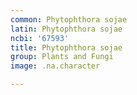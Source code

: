 ```yaml
---
common: Phytophthora sojae
latin: Phytophthora sojae
ncbi: '67593'
title: Phytophthora sojae
group: Plants and Fungi
image: .na.character

---
```

